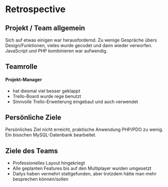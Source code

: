 # Retrospective

## Projekt / Team allgemein

Sich auf etwas einigen war herausfordernd. Zu wenige Gespräche übers Design/Funktionen, vieles wurde gecodet und dann wieder verworfen.
JavaScript und PHP kombinieren war aufwendig.

## Teamrolle

#### Projekt-Manager 
- hat diesmal viel besser geklappt
- Trello-Board wurde rege benutzt
- Sinnvolle Trello-Erweiterung eingebaut und auch verwendet

## Persönliche Ziele

Persönliches Ziel nicht erreicht, praktische Anwendung PHP/PDO zu wenig. Ein bisschen MySQL-Datenbank bearbeitet.

## Ziele des Teams

- Professionelles Layout hingekriegt
- Alle geplanten Features bis auf den Multiplayer wurden umgesetzt
- Dailys haben vermehrt stattgefunden, aber trotzdem hätte man mehr besprechen können/sollen
